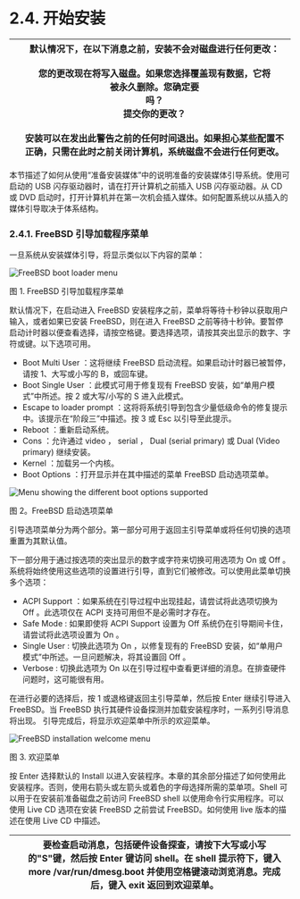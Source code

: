# 2.4. 开始安装

|  | 默认情况下，在以下消息之前，安装不会对磁盘进行任何更改：<br /><br />您的更改现在将写入磁盘。如果您选择覆盖现有数据，它将<br />被永久删除。您确定要<br />吗？<br /> 提交你的更改？<br /><br />安装可以在发出此警告之前的任何时间退出。如果担心某些配置不正确，只需在此时之前关闭计算机，系统磁盘不会进行任何更改。 |
| -- | --------------------------------------------------------------------------------------------------------------------------------------------------------------------------------------------------------------------------------------------------------------------------------------- |

本节描述了如何从使用“准备安装媒体”中的说明准备的安装媒体引导系统。使用可启动的 USB 闪存驱动器时，请在打开计算机之前插入 USB 闪存驱动器。从 CD 或 DVD 启动时，打开计算机并在第一次机会插入媒体。如何配置系统以从插入的媒体引导取决于体系结构。

### 2.4.1. FreeBSD 引导加载程序菜单

一旦系统从安装媒体引导，将显示类似以下内容的菜单：

![FreeBSD boot loader menu](https://docs.freebsd.org/images/books/handbook/bsdinstall/bsdinstall-newboot-loader-menu.png)

图 1. FreeBSD 引导加载程序菜单

默认情况下，在启动进入 FreeBSD 安装程序之前，菜单将等待十秒钟以获取用户输入，或者如果已安装 FreeBSD，则在进入 FreeBSD 之前等待十秒钟。要暂停启动计时器以便查看选择，请按空格键。要选择选项，请按其突出显示的数字、字符或键。以下选项可用。

* Boot Multi User ：这将继续 FreeBSD 启动流程。如果启动计时器已被暂停，请按 1、大写或小写的 B，或回车键。
* Boot Single User ：此模式可用于修复现有 FreeBSD 安装，如“单用户模式”中所述。按 2 或大写/小写的 S 进入此模式。
* Escape to loader prompt ：这将将系统引导到包含少量低级命令的修复提示中。该提示在“阶段三”中描述。按 3 或 Esc 以引导至此提示。
* Reboot ：重新启动系统。
* Cons ：允许通过 video ， serial ， Dual (serial primary) 或 Dual (Video primary) 继续安装。
* Kernel ：加载另一个内核。
* Boot Options ：打开显示并在其中描述的菜单 FreeBSD 启动选项菜单。

![Menu showing the different boot options supported](https://docs.freebsd.org/images/books/handbook/bsdinstall/bsdinstall-boot-options-menu.png)

图 2。FreeBSD 启动选项菜单

引导选项菜单分为两个部分。第一部分可用于返回主引导菜单或将任何切换的选项重置为其默认值。

下一部分用于通过按选项的突出显示的数字或字符来切换可用选项为 On 或 Off 。系统将始终使用这些选项的设置进行引导，直到它们被修改。可以使用此菜单切换多个选项：

* ACPI Support ：如果系统在引导过程中出现挂起，请尝试将此选项切换为 Off 。此选项仅在 ACPI 支持可用但不是必需时才存在。
* Safe Mode : 如果即使将 ACPI Support 设置为 Off 系统仍在引导期间卡住，请尝试将此选项设置为 On 。
* Single User : 切换此选项为 On ，以修复现有的 FreeBSD 安装，如“单用户模式”中所述。一旦问题解决，将其设置回 Off 。
* Verbose : 切换此选项为 On 以在引导过程中查看更详细的消息。在排查硬件问题时，这可能很有用。

在进行必要的选择后，按 1 或退格键返回主引导菜单，然后按 Enter 继续引导进入 FreeBSD。当 FreeBSD 执行其硬件设备探测并加载安装程序时，一系列引导消息将出现。 引导完成后，将显示欢迎菜单中所示的欢迎菜单。

![FreeBSD installation welcome menu](https://docs.freebsd.org/images/books/handbook/bsdinstall/bsdinstall-choose-mode.png)

图 3. 欢迎菜单

按 Enter 选择默认的 Install 以进入安装程序。本章的其余部分描述了如何使用此安装程序。否则，使用右箭头或左箭头或着色的字母选择所需的菜单项。Shell 可以用于在安装前准备磁盘之前访问 FreeBSD shell 以使用命令行实用程序。可以使用 Live CD 选项在安装 FreeBSD 之前尝试 FreeBSD。如何使用 live 版本的描述在使用 Live CD 中描述。

|  | 要检查启动消息，包括硬件设备探查，请按下大写或小写的"S"键，然后按 Enter 键访问 shell。在 shell 提示符下，键入 more /var/run/dmesg.boot 并使用空格键滚动浏览消息。完成后，键入 exit 返回到欢迎菜单。 |
| -- | ----------------------------------------------------------------------------------------------------------------------------------------------------------------------------------------------------- |

